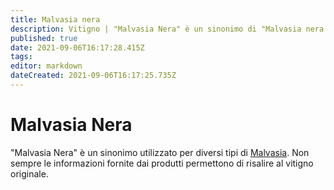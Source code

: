```yaml
---
title: Malvasia nera
description: Vitigno | "Malvasia Nera" è un sinonimo di "Malvasia nera di Basilicata".
published: true
date: 2021-09-06T16:17:28.415Z
tags: 
editor: markdown
dateCreated: 2021-09-06T16:17:25.735Z
---
```


# Malvasia Nera

"Malvasia Nera" è un sinonimo utilizzato per diversi tipi di [Malvasia](/vitigni/malvasia). Non sempre le informazioni fornite dai produtti permettono di risalire al vitigno originale.